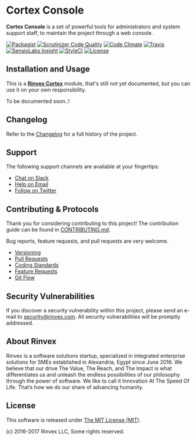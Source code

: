 # Cortex Console

**Cortex Console** is a set of powerful tools for administrators and system support staff, to maintain the project through a web console.

[![Packagist](https://img.shields.io/packagist/v/cortex/console.svg?label=Packagist&style=flat-square)](https://packagist.org/packages/cortex/console)
[![Scrutinizer Code Quality](https://img.shields.io/scrutinizer/g/cortex/console.svg?label=Scrutinizer&style=flat-square)](https://scrutinizer-ci.com/g/cortex/console/)
[![Code Climate](https://img.shields.io/codeclimate/github/cortex/console.svg?label=CodeClimate&style=flat-square)](https://codeclimate.com/github/cortex/console)
[![Travis](https://img.shields.io/travis/cortex/console.svg?label=TravisCI&style=flat-square)](https://travis-ci.org/cortex/console)
[![SensioLabs Insight](https://img.shields.io/sensiolabs/i/e12fb167-8e1d-4e99-8881-3a85d92d8bd9.svg?label=SensioLabs&style=flat-square)](https://insight.sensiolabs.com/projects/e12fb167-8e1d-4e99-8881-3a85d92d8bd9)
[![StyleCI](https://styleci.io/repos/99706187/shield)](https://styleci.io/repos/99706187)
[![License](https://img.shields.io/packagist/l/cortex/console.svg?label=License&style=flat-square)](https://github.com/cortex/console/blob/develop/LICENSE)


## Installation and Usage

This is a **[Rinvex Cortex](https://github.com/rinvex/cortex)** module, that's still not yet documented, but you can use it on your own responsibility.

To be documented soon..!


## Changelog

Refer to the [Changelog](CHANGELOG.md) for a full history of the project.


## Support

The following support channels are available at your fingertips:

- [Chat on Slack](http://chat.rinvex.com)
- [Help on Email](mailto:help@rinvex.com)
- [Follow on Twitter](https://twitter.com/rinvex)


## Contributing & Protocols

Thank you for considering contributing to this project! The contribution guide can be found in [CONTRIBUTING.md](CONTRIBUTING.md).

Bug reports, feature requests, and pull requests are very welcome.

- [Versioning](CONTRIBUTING.md#versioning)
- [Pull Requests](CONTRIBUTING.md#pull-requests)
- [Coding Standards](CONTRIBUTING.md#coding-standards)
- [Feature Requests](CONTRIBUTING.md#feature-requests)
- [Git Flow](CONTRIBUTING.md#git-flow)


## Security Vulnerabilities

If you discover a security vulnerability within this project, please send an e-mail to [security@rinvex.com](security@rinvex.com). All security vulnerabilities will be promptly addressed.


## About Rinvex

Rinvex is a software solutions startup, specialized in integrated enterprise solutions for SMEs established in Alexandria, Egypt since June 2016. We believe that our drive The Value, The Reach, and The Impact is what differentiates us and unleash the endless possibilities of our philosophy through the power of software. We like to call it Innovation At The Speed Of Life. That’s how we do our share of advancing humanity.


## License

This software is released under [The MIT License (MIT)](LICENSE).

(c) 2016-2017 Rinvex LLC, Some rights reserved.
